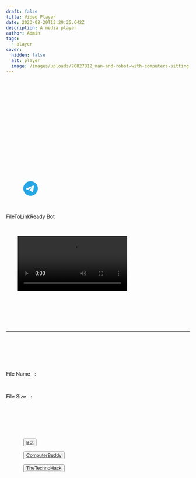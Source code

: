 ```yaml
---
draft: false
title: Video Player
date: 2023-08-20T13:29:25.642Z
description: A media player
author: Admin
tags:
  - player
cover:
  hidden: false
  alt: player
  image: /images/uploads/20827812_man-and-robot-with-computers-sitting-together-in-workplace.jpg
---
```

<!--StartFragment-->

<!DOCTYPE html>

<html lang="en">

<head>

    <meta charset="UTF-8">

    <meta name="viewport" content="width=device-width, initial-scale=1.0">

    <title id="pageTitle"></title>

    <link rel="stylesheet" href="https://cdn.plyr.io/3.6.12/plyr.css"/>

    <script src="https://cdn.tailwindcss.com"></script>

    <script async src="https://www.googletagmanager.com/gtag/js?id=G-14MFS6P5RS"></script>

    <script>

        // Google Analytics tracking code

        window.dataLayer = window.dataLayer || \[];

        function gtag(){dataLayer.push(arguments);}

        gtag('js', new Date());

        gtag('config', 'G-14MFS6P5RS');

    </script>



</head>



<body class="bg-gradient-to-r from-zinc-900 via-zinc-900 to-zinc-900">

    <div class="mx-auto px-2 max-w-xl flex flex-col space-y-3">

        <div class="p-5 flex justify-center items-center space-x-3">

            <svg role="img" fill="#26A5E4" width="40" height="40" viewBox="0 0 24 24" xmlns="http://www.w3.org/2000/svg"><title>Telegram</title><path d="M11.944 0A12 12 0 0 0 0 12a12 12 0 0 0 12 12 12 12 0 0 0 12-12A12 12 0 0 0 12 0a12 12 0 0 0-.056 0zm4.962 7.224c.1-.002.321.023.465.14a.506.506 0 0 1 .171.325c.016.093.036.306.02.472-.18 1.898-.962 6.502-1.36 8.627-.168.9-.499 1.201-.82 1.23-.696.065-1.225-.46-1.9-.902-1.056-.693-1.653-1.124-2.678-1.8-1.185-.78-.417-1.21.258-1.91.177-.184 3.247-2.977 3.307-3.23.007-.032.014-.15-.056-.212s-.174-.041-.249-.024c-.106.024-1.793 1.14-5.061 3.345-.48.33-.913.49-1.302.48-.428-.008-1.252-.241-1.865-.44-.752-.245-1.349-.374-1.297-.789.027-.216.325-.437.893-.663 3.498-1.524 5.83-2.529 6.998-3.014 3.332-1.386 4.025-1.627 4.476-1.635z"/></svg>

            <div class="text-xl font-bold text-white">FileToLinkReady Bot</div>

        </div>

        <video class="rounded-2xl player overflow-hidden" controls src="" id="videoPlayer"></video>

        <div class="p-5 bg-zinc-950 text-white rounded-2xl">

            <div class="font-extrabold font-serif text-purple-600"><span id="content"></span></div>

            <hr><br>

            <div class="space-y-2 bg-zinc-900 p-4 rounded-2xl">

                <div class="flex text-sm font-mono">File Name   : &nbsp;<span id="fileName"></span></div>

                <div class="flex text-sm font-mono">File Size   : &nbsp;<span id="fileSize"></span></div>

            </div>

        </div>

        <div class="flex justify-evenly p-5 bg-zinc-950 text-white rounded-2xl">

            <button type="button" class="text-gray-900 hover:text-white border border-gray-800 hover:bg-gray-900 focus:ring-4 focus:outline-none focus:ring-gray-300 font-medium rounded-lg text-sm px-5 py-2.5 text-center mr-2 mb-2 dark:border-gray-600 dark:text-gray-400 dark:hover:text-white dark:hover:bg-gray-600 dark:focus:ring-gray-800"><a href="tg://resolve?domain=filetolinkreadybot">Bot</a></button>

            <button type="button" class="text-gray-900 hover:text-white border border-gray-800 hover:bg-gray-900 focus:ring-4 focus:outline-none focus:ring-gray-300 font-medium rounded-lg text-sm px-5 py-2.5 text-center mr-2 mb-2 dark:border-gray-600 dark:text-gray-400 dark:hover:text-white dark:hover:bg-gray-600 dark:focus:ring-gray-800"><a href="tg://resolve?domain=computerbuddy">ComputerBuddy</a></button>

            <button type="button" class="text-gray-900 hover:text-white border border-gray-800 hover:bg-gray-900 focus:ring-4 focus:outline-none focus:ring-gray-300 font-medium rounded-lg text-sm px-5 py-2.5 text-center mr-2 mb-2 dark:border-gray-600 dark:text-gray-400 dark:hover:text-white dark:hover:bg-gray-600 dark:focus:ring-gray-800"><a href="tg://resolve?domain=thetechnohack">TheTechnoHack</a></button>

        </div>

    </div>



    <script src="https://cdn.plyr.io/3.6.12/plyr.js"></script>

    <script>

        const controls = [

            'play-large',

            'rewind',

            'play',

            'fast-forward',

            'progress',

            'current-time',

            'duration',

            'mute',

            'volume',

            'captions',

            'settings',

            'pip',

            'download',

            'fullscreen'

        ];



        document.addEventListener('DOMContentLoaded', () => {

            const player = Plyr.setup('.player', { controls });

           

            const videoPlayer = document.getElementById('videoPlayer');



            const urlParams = new URLSearchParams(window.location.search);

            const content = decodeURIComponent(urlParams.get("content")) || "Default Content";



            // Manipulate title and content

            const title = \`Streaming ${content}\`;



            // Set the values in the HTML elements

            document.title = title;

            document.getElementById('content').textContent = content;



            const fileName = urlParams.get("fileName") || "Default File Name";

            const fileSize = urlParams.get("fileSize") || "Default File Size";



            // Set the values for file name and file size

            document.getElementById('fileName').textContent = fileName;

            document.getElementById('fileSize').textContent = fileSize;



            const videoLink = urlParams.get("v") || "";



            if (videoLink) {

                videoPlayer.src = decodeURIComponent(videoLink);

            }



            const cleanURL = \`/req.html/\`;

            window.history.replaceState({}, '', cleanURL);

        });

    </script>

</body>

</html>



<!--EndFragment-->